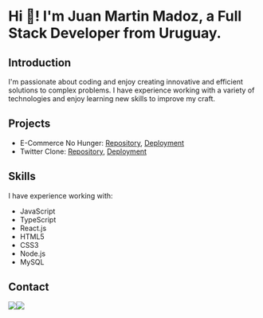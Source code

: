 # Hi 👋! I'm Juan Martin Madoz, a Full Stack Developer from Uruguay.

## Introduction
I'm passionate about coding and enjoy creating innovative and efficient solutions to complex problems. I have experience working with a variety of technologies and enjoy learning new skills to improve my craft.

## Projects
- E-Commerce No Hunger: [Repository](https://github.com/FedericoAntunes/e-commerce-front), [Deployment](https://no-hunger-food.vercel.app/)
- Twitter Clone: [Repository](https://github.com/magguer/twitter-t5-frontend), [Deployment](https://twitter-t5-frontend-im7luf1v9-magguer.vercel.app/login)

## Skills
I have experience working with:
- JavaScript
- TypeScript
- React.js
- HTML5
- CSS3
- Node.js
- MySQL

## Contact
[<img src="https://img.icons8.com/fluent/48/000000/gmail.png"/>](mailto:juanmamadoz@gmail.com)[<img src="https://img.icons8.com/color/48/000000/linkedin.png"/>](https://www.linkedin.com/in/juanmartinmadoz/)



<!---
Madozito/Madozito is a ✨ special ✨ repository because its `README.md` (this file) appears on your GitHub profile.
You can click the Preview link to take a look at your changes.
--->
